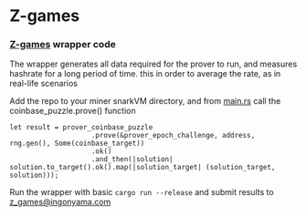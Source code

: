 # Z-games
### [Z-games](https://www.ingonyama.com/zgames-by-ingonyama) wrapper code

The wrapper generates all data required for the prover to run, and measures hashrate for a long period of time. this in order to average the rate, as in real-life scenarios

Add the repo to your miner snarkVM directory, and from [main.rs](../prover/src/main.rs) call the coinbase_puzzle.prove() function

``` 
let result = prover_coinbase_puzzle
                    .prove(&prover_epoch_challenge, address, rng.gen(), Some(coinbase_target))
                    .ok()
                    .and_then(|solution| solution.to_target().ok().map(|solution_target| (solution_target, solution)));
```

Run the wrapper with basic `cargo run --release` and submit results to z_games@ingonyama.com

